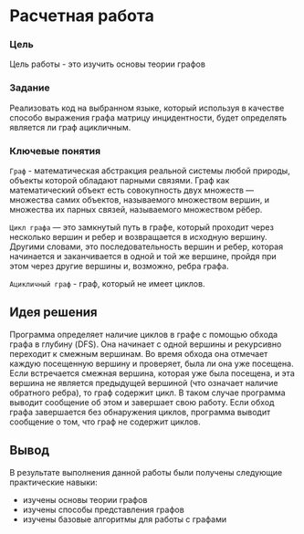 # Расчетная работа 


### Цель

Цель работы - это изучить основы теории графов

### Задание

Реализовать код на выбранном языке, который используя в качестве способо выражения графа матрицу инцидентности, будет определять является ли граф ацикличным.

### Ключевые понятия

`Граф` - математическая абстракция реальной системы любой природы, объекты которой обладают парными связями. Граф как математический объект есть совокупность двух множеств — множества самих объектов, называемого множеством вершин, и множества их парных связей, называемого множеством рёбер.

`Цикл графа` —  это замкнутый путь в графе, который проходит через несколько вершин и ребер и возвращается в исходную вершину. Другими словами, это последовательность вершин и ребер, которая начинается и заканчивается в одной и той же вершине, пройдя при этом через другие вершины и, возможно, ребра графа.

`Ацикличный граф` - граф, который не имеет циклов.

## Идея решения

Программа определяет наличие циклов в графе с помощью обхода графа в глубину (DFS). Она начинает с одной вершины и рекурсивно переходит к смежным вершинам. Во время обхода она отмечает каждую посещенную вершину и проверяет, была ли она уже посещена. Если встречается смежная вершина, которая уже была посещена, и эта вершина не является предыдущей вершиной (что означает наличие обратного ребра), то граф содержит цикл. В таком случае программа выводит сообщение об этом и завершает свою работу. Если обход графа завершается без обнаружения циклов, программа выводит сообщение о том, что граф не содержит циклов.

## Вывод
 
В результате выполнения данной работы были получены следующие практические навыки:
- изучены основы теории графов
- изучены способы представления графов
- изучены базовые алгоритмы для работы с графами
